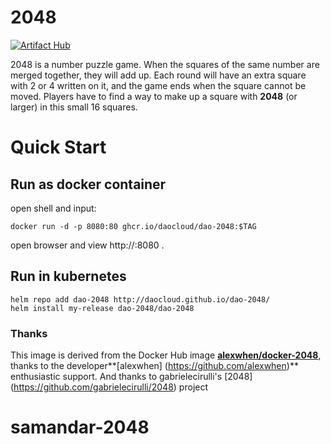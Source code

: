 # 2048

[![Artifact Hub](https://img.shields.io/endpoint?url=https://artifacthub.io/badge/repository/dao-2048)](https://artifacthub.io/packages/search?repo=dao-2048)

2048 is a number puzzle game. When the squares of the same number are merged together, they will add up. Each round will have an extra square with 2 or 4 written on it, and the game ends when the square cannot be moved. Players have to find a way to make up a square with **2048** (or larger) in this small 16 squares.

# Quick Start

## Run as docker container

open shell and input:

```
docker run -d -p 8080:80 ghcr.io/daocloud/dao-2048:$TAG
```

open browser and view http://<server-ip>:8080 .

## Run in kubernetes

```
helm repo add dao-2048 http://daocloud.github.io/dao-2048/
helm install my-release dao-2048/dao-2048
```

### Thanks

This image is derived from the Docker Hub image **[alexwhen/docker-2048](https://registry.hub.docker.com/u/alexwhen/docker-2048/)**, thanks to the developer**[alexwhen] (https://github.com/alexwhen)** enthusiastic support. And thanks to gabrielecirulli's [2048] (https://github.com/gabrielecirulli/2048) project

# samandar-2048
